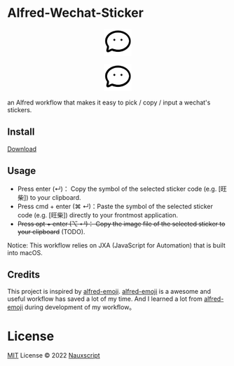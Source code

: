 # Alfred-Wechat-Sticker

<p align="center"><img width=12.5% src="https://github.com/Nauxscript/alfred-wechat-stickers/blob/main/icon.png"></p>


<p align="center"><img width=12.5% src="https://github.com/Nauxscript/alfred-wechat-stickers/blob/master/icon.png"></p>

an Alfred workflow that makes it easy to pick / copy / input a wechat's stickers.

## Install

[Download](...Todo)

## Usage

- Press enter (↵)： Copy the symbol of the selected sticker code (e.g. [旺柴]) to your clipboard.
- Press cmd + enter (⌘ ↵)：Paste the symbol of the selected sticker code (e.g. [旺柴]) directly to your frontmost application.
- ~~Press opt + enter (⌥ ↵)： Copy the image file of the selected sticker to your clipboard~~ (TODO).

Notice: This workflow relies on JXA (JavaScript for Automation) that is built into macOS.

## Credits

This project is inspired by [alfred-emoji](https://github.com/jsumners/alfred-emoji). [alfred-emoji](https://github.com/jsumners/alfred-emoji) is a awesome and useful workflow has saved a lot of my time. And I learned a lot from [alfred-emoji](https://github.com/jsumners/alfred-emoji) during development of my workflow。

# License

[MIT](./LICENSE) License © 2022 [Nauxscript](https://github.com/Nauxscript)

